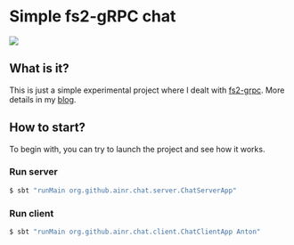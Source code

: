 # Simple fs2-gRPC chat

![](https://a-khakimov.github.io/assets/img/grpc.scala.chat.gif)

## What is it?

This is just a simple experimental project where I dealt with [fs2-grpc](https://github.com/typelevel/fs2-grpc). More details in my [blog](https://a-khakimov.github.io/posts/grpc-scala-chat/).

## How to start?

To begin with, you can try to launch the project and see how it works.

### Run server

```bash
$ sbt "runMain org.github.ainr.chat.server.ChatServerApp"
```

### Run client

```bash
$ sbt "runMain org.github.ainr.chat.client.ChatClientApp Anton"
```
